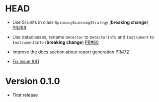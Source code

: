 # HEAD

- Use SI units in class `SpinningScanningStrategy` (**breaking change**) [PR#69](https://github.com/litebird/litebird_sim/pull/69)

- Use dataclasses, rename `Detector` to `DetectorInfo` and `Instrument` to `InstrumentInfo` (**breaking change**) [PR#60](https://github.com/litebird/litebird_sim/pull/60)

- Improve the docs section about report generation [PR#72](https://github.com/litebird/litebird_sim/pull/72)

- [Fix issue #61](https://github.com/litebird/litebird_sim/pull/62)

# Version 0.1.0

- First release
